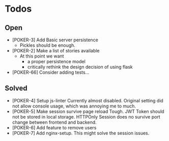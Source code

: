 # Todos

## Open
- [POKER-3] Add Basic server persistence
  - Pickles should be enough.
- [POKER-2] Make a list of stories available
  - At this point we want 
    - a proper persistence model
    - critically rethink the design decision of using flask 
- [POKER-66] Consider adding tests...
  
## Solved
- [POKER-4] Setup js-linter
  Currently almost disabled. Original setting did not allow
  console usage, which was annoying me to much.
- [POKER-5] Make session survive page reload
  Tough. JWT Token should not be stored in local storage. HTTPOnly Session
  does no survive port change between frontend and backend.
- [POKER-6] Add feature to remove users
- [POKER-7] Add nginx-setup.
  This might solve the session issues.